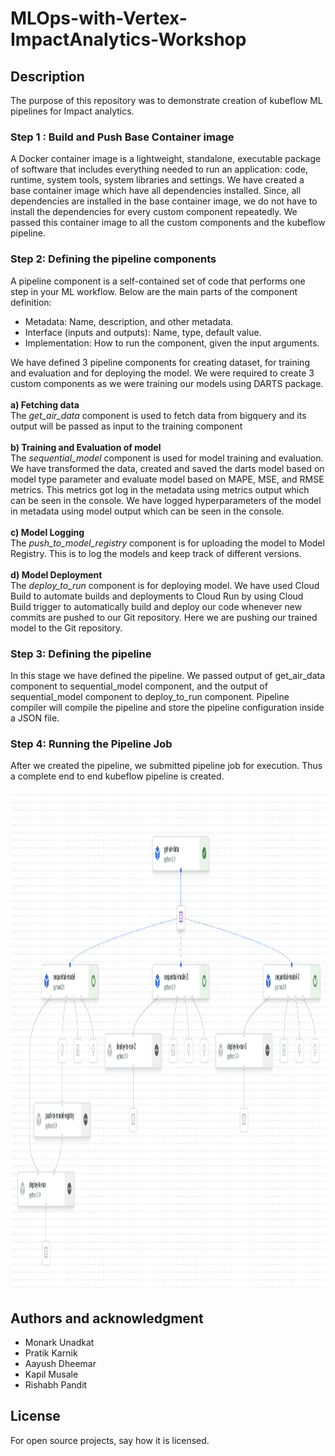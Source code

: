 # MLOps-with-Vertex-ImpactAnalytics-Workshop

## Description
The purpose of this repository was to demonstrate creation of kubeflow ML pipelines for Impact analytics.
### Step 1 : Build and Push Base Container image
A Docker container image is a lightweight, standalone, executable package of software that includes everything needed to run an application: code, runtime, system tools, system libraries and settings. We have created a base container image which have all dependencies installed. Since, all dependencies are installed in the base container image, we do not have to install the dependencies for every custom component repeatedly. We passed this container image to all the custom components and the kubeflow pipeline.
### Step 2: Defining the pipeline components
A pipeline component is a self-contained set of code that performs one step in your ML workflow. 
Below are the main parts of the component definition:
- Metadata: Name, description, and other metadata.
- Interface (inputs and outputs): Name, type, default value.
- Implementation: How to run the component, given the input arguments.

We have defined 3 pipeline components for creating dataset, for training and evaluation and for deploying the model. We were required to create 3 custom components as we were training our models using DARTS package.
<br>
<br>
**a) Fetching data** <br>
The *get_air_data* component is used to fetch data from bigquery and its output will be passed as input to the training component
<br>
<br>
**b) Training and Evaluation of model** <br>
The *sequential_model* component is used for model training and evaluation. We have transformed the data, created and saved the darts model based on model type parameter and evaluate model based on MAPE, MSE, and RMSE metrics. This metrics got log in the metadata using metrics output which can be seen in the console. We have logged hyperparameters of the model in metadata using model output which can be seen in the console.
<br>
<br>
**c) Model Logging** <br>
The *push_to_model_registry* component is for uploading the model to Model Registry. This is to log the models and keep track of different versions.
<br>
<br>
**d) Model Deployment** <br>
The *deploy_to_run* component is for deploying model. We have used Cloud Build to automate builds and deployments to Cloud Run by using Cloud Build trigger to automatically build and deploy our code whenever new commits are pushed to our Git repository. Here we are pushing our trained model to the Git repository.
<br>

### Step 3: Defining the pipeline
In this stage we have defined the pipeline. We passed output of get_air_data component to sequential_model component, and the output of sequential_model component to deploy_to_run component. Pipeline compiler will compile the pipeline and store the pipeline configuration inside a JSON file.

### Step 4: Running the Pipeline Job
After we created the pipeline, we submitted pipeline job for execution. Thus a complete end to end kubeflow pipeline is created.
<p>
<img src='./ML_Pipeline.png' width="1000" height="800">
</p>

## Authors and acknowledgment
- Monark Unadkat
- Pratik Karnik
- Aayush Dheemar
- Kapil Musale
- Rishabh Pandit


## License
For open source projects, say how it is licensed.

